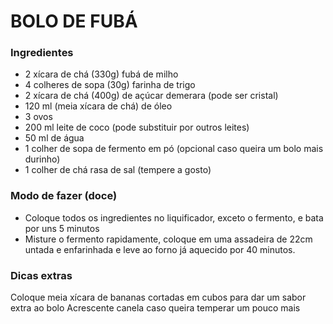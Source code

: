 # BOLO DE FUBÁ
### Ingredientes

* 2 xícara de chá (330g) fubá de milho
* 4 colheres de sopa (30g) farinha de trigo
* 2 xícara de chá (400g) de açúcar demerara (pode ser cristal)
* 120 ml (meia xícara de chá) de óleo
* 3 ovos
* 200 ml leite de coco (pode substituir por outros leites)
* 50 ml de água
* 1 colher de sopa de fermento em pó (opcional caso queira um bolo mais durinho)
* 1 colher de chá rasa de sal (tempere a gosto)


### Modo de fazer (doce)

* Coloque todos os ingredientes no liquificador, exceto o fermento, e bata por uns 5 minutos
* Misture o fermento rapidamente, coloque em uma assadeira de 22cm untada e enfarinhada e leve ao forno já aquecido por 40 minutos.

### Dicas extras

Coloque meia xícara de bananas cortadas em cubos para dar um sabor extra ao bolo
Acrescente canela caso queira temperar um pouco mais
